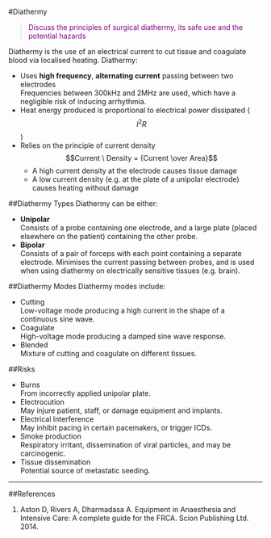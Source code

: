 #Diathermy

> <p style="color:purple";> Discuss the principles of surgical diathermy, its safe use and the potential hazards</p>

Diathermy is the use of an electrical current to cut tissue and coagulate blood via localised heating. Diathermy:
* Uses **high frequency**, **alternating current** passing between two electrodes  
Frequencies between 300kHz and 2MHz are used, which have a negligible risk of inducing arrhythmia.
* Heat energy produced is proportional to electrical power dissipated ($$I^2R$$)
* Relies on the principle of current density  
$$Current \ Density = {Current \over Area}$$
    * A high current density at the electrode causes tissue damage
    * A low current density (e.g. at the plate of a unipolar electrode) causes heating without damage

##Diathermy Types
Diathermy can be either:
* **Unipolar**  
Consists of a probe containing one electrode, and a large plate (placed elsewhere on the patient) containing the other probe.
* **Bipolar**  
Consists of a pair of forceps with each point containing a separate electrode. Minimises the current passing between probes, and is used when using diathermy on electrically sensitive tissues (e.g. brain).

##Diathermy Modes
Diathermy modes include:
* Cutting  
Low-voltage mode producing a high current in the shape of a continuous sine wave.
* Coagulate  
High-voltage mode producing a damped sine wave response.
* Blended  
Mixture of cutting and coagulate on different tissues.

##Risks
* Burns  
From incorrectly applied unipolar plate.
* Electrocution  
May injure patient, staff, or damage equipment and implants.
* Electrical Interference  
May inhibit pacing in certain pacemakers, or trigger ICDs.
* Smoke production  
Respiratory irritant, dissemination of viral particles, and may be carcinogenic.
* Tissue dissemination  
Potential source of metastatic seeding.

---

##References
1. Aston D, Rivers A, Dharmadasa A. Equipment in Anaesthesia and Intensive Care: A complete guide for the FRCA. Scion Publishing Ltd. 2014.
